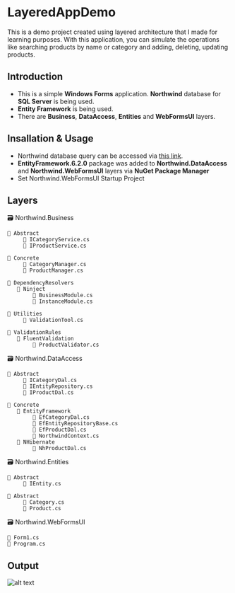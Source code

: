 # LayeredAppDemo
This is a demo project created using layered architecture that I made for learning purposes. With this application, you can simulate the operations like searching products by name or category and adding, deleting, updating products.
## Introduction
* This is a simple **Windows Forms** application. **Northwind** database for **SQL Server** is being used.
* **Entity Framework** is being used.
* There are **Business**, **DataAccess**, **Entities** and **WebFormsUI** layers.
## Insallation & Usage
* Northwind database query can be accessed via [this link](https://github.com/Microsoft/sql-server-samples/tree/master/samples/databases/northwind-pubs).
* **EntityFramework.6.2.0** package was added to **Northwind.DataAccess** and **Northwind.WebFormsUI** layers via **NuGet Package Manager**
* Set Northwind.WebFormsUI Startup Project
## Layers
🗃 Northwind.Business

    📂 Abstract
         📃 ICategoryService.cs
         📃 IProductService.cs
         
    📂 Concrete
         📃 CategoryManager.cs
         📃 ProductManager.cs
         
    📂 DependencyResolvers
       📂 Ninject
            📃 BusinessModule.cs
            📃 InstanceModule.cs
            
    📂 Utilities
         📃 ValidationTool.cs
         
    📂 ValidationRules
       📂 FluentValidation
            📃 ProductValidator.cs         
            
🗃 Northwind.DataAccess

    📂 Abstract
         📃 ICategoryDal.cs
         📃 IEntityRepository.cs
         📃 IProductDal.cs

    📂 Concrete
       📂 EntityFramework
            📃 EfCategoryDal.cs
            📃 EfEntityRepositoryBase.cs
            📃 EfProductDal.cs
            📃 NorthwindContext.cs
       📂 NHibernate
            📃 NhProductDal.cs

🗃 Northwind.Entities    

    📂 Abstract
         📃 IEntity.cs
         
    📂 Abstract
         📃 Category.cs
         📃 Product.cs

🗃 Northwind.WebFormsUI

    📃 Form1.cs
    📃 Program.cs

## Output

![alt text](https://cdn-images-1.medium.com/max/1200/1*vfJiMkQiB7eX3Bb5MFxpfg.png)





